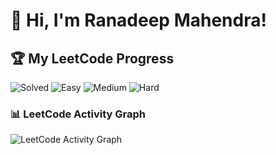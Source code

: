 # 👋 Hi, I'm Ranadeep Mahendra!

## 🏆 My LeetCode Progress

![Solved](https://img.shields.io/badge/Solved-73/3716-blue?cache=1760666084) ![Easy](https://img.shields.io/badge/Easy-41/907-brightgreen?cache=1760666084) ![Medium](https://img.shields.io/badge/Medium-31/1933-orange?cache=1760666084) ![Hard](https://img.shields.io/badge/Hard-1/876-red?cache=1760666084)

### 📊 LeetCode Activity Graph

![LeetCode Activity Graph](https://leetcard.jacoblin.cool/ranadeep_mahendra2426?theme=dark&font=Karma&ext=heatmap&cache=1760666084)

